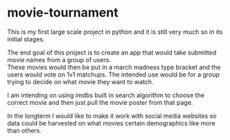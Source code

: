 # movie-tournament
This is my first large scale project in python and it is still very much so in its initial stages.

The end goal of this project is to create an app that would take submitted movie names from a group of users.  
These movies would then be put in a march madness type bracket and the users would vote on 1v1 matchups.
The intended use would be for a group trying to decide on what movie they want to watch.

I am intending on using imdbs built in search algorithm to choose the correct movie and then just pull the movie poster from that page.

In the longterm I would like to make it work with social media websites so data could be harvested on 
what movies certain demographics like more than others.

